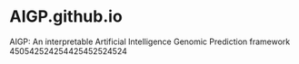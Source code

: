 # AIGP.github.io
AIGP: An interpretable Artificial Intelligence Genomic Prediction framework
450542524254425452524524
